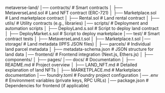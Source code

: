 metaverse-land/
│── contracts/            # Smart contracts
│   ├── MetaverseLand.sol  # Land NFT contract (ERC-721)
│   ├── Marketplace.sol    # Land marketplace contract
│   ├── Rental.sol         # Land rental contract
│   ├── utils/             # Utility contracts (e.g., libraries)
│── scripts/              # Deployment and automation scripts
│   ├── DeployLand.s.sol   # Script to deploy land contract
│   ├── DeployMarket.s.sol # Script to deploy marketplace
│── test/                 # Smart contract tests
│   ├── MetaverseLand.t.sol
│   ├── Marketplace.t.sol
│── storage/              # Land metadata (IPFS JSON files)
│   ├── parcels/          # Individual land parcel metadata
│   ├── metadata-schema.json  # JSON structure for land data
│── frontend/             # Frontend integration (Next.js, Ethers.js)
│   ├── components/
│   ├── pages/
│── docs/                 # Documentation
│   ├── README.md         # Project overview
│   ├── LAND_NFT.md       # Detailed explanation of land NFTs
│   ├── MARKETPLACE.md    # Marketplace documentation
│── foundry.toml          # Foundry project configuration
│── .env                  # Environment variables (private keys, RPC URLs)
│── package.json          # Dependencies for frontend (if applicable)